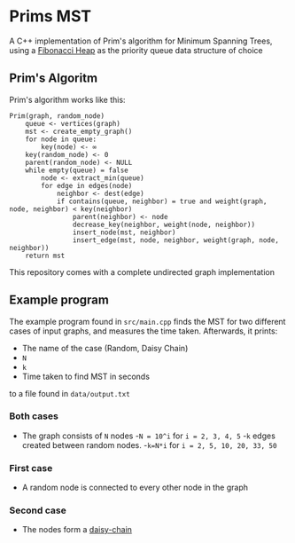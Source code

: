 # Prims MST

A C++ implementation of Prim's algorithm for Minimum Spanning Trees, using a [Fibonacci Heap](https://github.com/MihajloVelickovic/FibonacciHeap) as the priority queue data structure of choice

## Prim's Algoritm
Prim's algorithm works like this:
```
Prim(graph, random_node)
    queue <- vertices(graph)
    mst <- create_empty_graph()
    for node in queue:
        key(node) <- ∞
    key(random_node) <- 0
    parent(random_node) <- NULL
    while empty(queue) = false
        node <- extract_min(queue)
        for edge in edges(node)
            neighbor <- dest(edge)
            if contains(queue, neighbor) = true and weight(graph, node, neighbor) < key(neighbor)
                parent(neighbor) <- node
                decrease_key(neighbor, weight(node, neighbor))
                insert_node(mst, neighbor)
                insert_edge(mst, node, neighbor, weight(graph, node, neighbor))
    return mst
```

This repository comes with a complete undirected graph implementation

## Example program
The example program found in ```src/main.cpp``` finds the MST for two different cases of input graphs, and measures the time taken. Afterwards, it prints:
- The name of the case (Random, Daisy Chain)
- ```N```
- ```k```
- Time taken to find MST in seconds

to a file found in ```data/output.txt```

### Both cases
- The graph consists of ```N``` nodes
-```N = 10^i``` for ```i = 2, 3, 4, 5```
-```k``` edges created between random nodes.
-```k=N*i``` for ```i = 2, 5, 10, 20, 33, 50```

### First case
- A random node is connected to every other node in the graph

### Second case
- The nodes form a [daisy-chain](https://www.wikiwand.com/en/Daisy_chain_(electrical_engineering))


